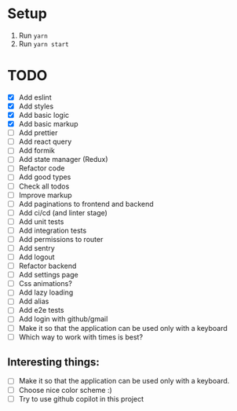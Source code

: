 # Setup
1. Run `yarn`
2. Run `yarn start`


# TODO
- [x] Add eslint
- [x] Add styles
- [x] Add basic logic
- [x] Add basic markup
- [ ] Add prettier
- [ ] Add react query
- [ ] Add formik
- [ ] Add state manager (Redux)
- [ ] Refactor code
- [ ] Add good types
- [ ] Check all todos
- [ ] Improve markup
- [ ] Add paginations to frontend and backend
- [ ] Add ci/cd (and linter stage)
- [ ] Add unit tests
- [ ] Add integration tests
- [ ] Add permissions to router
- [ ] Add sentry
- [ ] Add logout
- [ ] Refactor backend
- [ ] Add settings page
- [ ] Css animations?
- [ ] Add lazy loading
- [ ] Add alias
- [ ] Add e2e tests
- [ ] Add login with github/gmail
- [ ] Make it so that the application can be used only with a keyboard
- [ ] Which way to work with times is best?

## Interesting things:
- [ ] Make it so that the application can be used only with a keyboard.
- [ ] Choose nice color scheme :)
- [ ] Try to use github copilot in this project 
